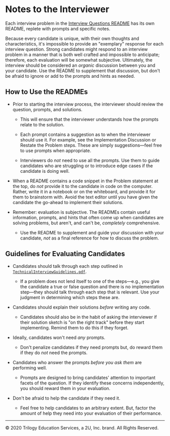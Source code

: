 # Notes to the Interviewer

Each interview problem in the [Interview Questions README](../README.md) has its own README, replete with prompts and specific notes.

Because every candidate is unique, with their own thoughts and characteristics, it's impossible to provide an "exemplary" response for each interview question. Strong candidates might respond to an interview problem in a manner that is both well crafted and impossible to anticipate; therefore, each evaluation will be somewhat subjective. Ultimately, the interview should be considered an _organic_ discussion between you and your candidate. Use the README to supplement that discussion, but don't be afraid to ignore or add to the prompts and hints as needed.

## How to Use the READMEs

* Prior to starting the interview process, the interviewer should review the question, prompts, and solutions.

  * This will ensure that the interviewer understands how the prompts relate to the solution.

  * Each prompt contains a suggestion as to when the interviewer should use it. For example, see the Implementation Discussion or Restate the Problem steps. These are simply suggestions—feel free to use prompts when appropriate.

  * Interviewers do _not_ need to use all the prompts. Use them to guide candidates who are struggling or to introduce edge cases if the candidate is doing well.

* When a README contains a code snippet in the Problem statement at the top, do _not_ provide it to the candidate in code on the computer. Rather, write it in a notebook or on the whiteboard, and provide it for them to brainstorm with. Avoid the text editor until you have given the candidate the go-ahead to implement their solutions.

* Remember: evaluation is subjective. The READMEs contain useful information, prompts, and hints that often come up when candidates are solving problems, but aren't, and can't be, _completely_ comprehensive.

  * Use the README to supplement and guide your discussion with your candidate, _not_ as a final reference for how to discuss the problem.

## Guidelines for Evaluating Candidates

* Candidates should talk through each step outlined in [`TechnicalInterviewGuidelines.pdf`](../01-Ins_Problem_Solving_Guidelines/Solved/TechnicalInterviewGuidelines.pdf).

  * If a problem does not lend itself to one of the steps—e.g., you give the candidate a true or false question and there is no implementation step—they should talk through each step that is relevant. Use your judgment in determining which steps these are.

* Candidates should explain their solutions _before_ writing any code.

  * Candidates should also be in the habit of asking the interviewer if their solution sketch is "on the right track" before they start implementing. Remind them to do this if they forget.

* Ideally, candidates won't need _any_ prompts.

  * Don't penalize candidates if they need prompts but, do reward them if they do _not_ need the prompts.

* Candidates who answer the prompts _before you ask them_ are performing well.

  * Prompts are designed to bring candidates' attention to important facets of the question. If they identify these concerns independently, you should reward them in your evaluation.

* Don't be afraid to help the candidate if they need it.

  * Feel free to help candidates to an arbitrary extent. But, factor the amount of help they need into your evaluation of their performance.
  
---

© 2020 Trilogy Education Services, a 2U, Inc. brand. All Rights Reserved.

